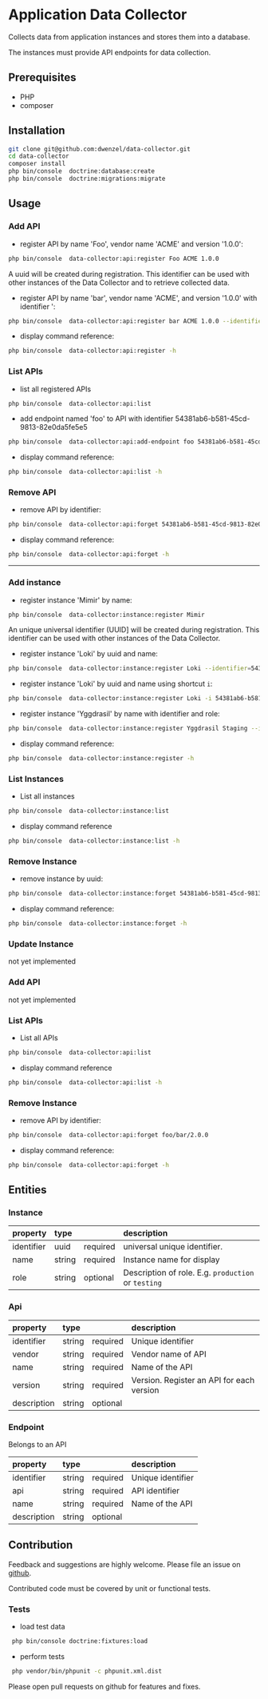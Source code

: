 Application Data Collector
=========================

Collects data from application instances and stores them into a database.

The instances must provide API endpoints for data collection.

## Prerequisites

* PHP
* composer


## Installation

```bash
git clone git@github.com:dwenzel/data-collector.git
cd data-collector
composer install 
php bin/console  doctrine:database:create
php bin/console  doctrine:migrations:migrate
```

## Usage

### Add API 

* register API by name 'Foo', vendor name 'ACME' and version '1.0.0':
```bash
php bin/console  data-collector:api:register Foo ACME 1.0.0
```
A uuid will be created during registration. This identifier can be used 
with other instances of the Data Collector and to retrieve collected data.

* register API by  name 'bar', vendor name 'ACME', and version '1.0.0' with identifier ':
```bash
php bin/console  data-collector:api:register bar ACME 1.0.0 --identifier=54381ab6-b581-45cd-9813-82e0da5fe5e5
```

* display command reference:
```bash
php bin/console  data-collector:api:register -h
```

### List APIs

* list all registered APIs
```bash
php bin/console  data-collector:api:list
```

* add endpoint named 'foo' to API with identifier 54381ab6-b581-45cd-9813-82e0da5fe5e5
```bash
php bin/console  data-collector:api:add-endpoint foo 54381ab6-b581-45cd-9813-82e0da5fe5e5
```

* display command reference:
```bash
php bin/console  data-collector:api:list -h
```
### Remove API
* remove API by identifier:
```bash
php bin/console  data-collector:api:forget 54381ab6-b581-45cd-9813-82e0da5fe5e5
```

* display command reference:
```bash
php bin/console  data-collector:api:forget -h
```

---
### Add instance 

* register instance 'Mimir' by name:
```bash
php bin/console  data-collector:instance:register Mimir
```
An unique universal identifier (UUID] will be created during registration. 
This identifier can be used with other instances of the Data Collector.

* register instance 'Loki' by uuid and name:
```bash
php bin/console  data-collector:instance:register Loki --identifier=54381ab6-b581-45cd-9813-82e0da5fe5e5
```

* register instance 'Loki' by uuid and name using shortcut `i`:
```bash
php bin/console  data-collector:instance:register Loki -i 54381ab6-b581-45cd-9813-82e0da5fe5e5
```
* register instance 'Yggdrasil' by name with identifier and role:
```bash
php bin/console  data-collector:instance:register Yggdrasil Staging --identifier=8b348664-b187-472f-94d2-c88330829708
```

* display command reference:
```bash
php bin/console  data-collector:instance:register -h
```

### List Instances

* List all instances
```bash
php bin/console  data-collector:instance:list
```

* display command reference
```bash
php bin/console  data-collector:instance:list -h
```

### Remove Instance
* remove instance by uuid:
```bash
php bin/console  data-collector:instance:forget 54381ab6-b581-45cd-9813-82e0da5fe5e5
```

* display command reference:
```bash
php bin/console  data-collector:instance:forget -h
```

### Update Instance
not yet implemented

### Add API
not yet implemented

### List APIs
* List all APIs
```bash
php bin/console  data-collector:api:list
```

* display command reference
```bash
php bin/console  data-collector:api:list -h
```

### Remove Instance
* remove API by identifier:
```bash
php bin/console  data-collector:api:forget foo/bar/2.0.0
```

* display command reference:
```bash
php bin/console  data-collector:api:forget -h
```



## Entities

### Instance
| property   | type   |          | description                  |
|:-----------|:-------|:---------|:-----------------------------|
| identifier | uuid   | required | universal unique identifier. |
| name       | string | required | Instance name for display    |
| role       | string | optional | Description of role. E.g. `production` or `testing`|

### Api

| property   | type   |          | description                  |
|:-----------|:-------|:---------|:-----------------------------|
| identifier | string | required | Unique identifier            |
| vendor     | string | required | Vendor name of API           |
| name       | string | required | Name of the API              |
| version    | string | required | Version. Register an API for each version|
| description| string | optional |                              |

### Endpoint

Belongs to an API

| property   | type   |          | description                  |
|:-----------|:-------|:---------|:-----------------------------|
| identifier | string | required | Unique identifier            |
| api        | string | required | API identifier               |
| name       | string | required | Name of the API              |
| description| string | optional |                              |


## Contribution

Feedback and suggestions are highly welcome. Please file an issue on [github](https://github.com/dwenzel/data-collector/issues).

Contributed code must be covered by unit or functional tests.

### Tests

* load test data

```bash
 php bin/console doctrine:fixtures:load
```

* perform tests
```bash
 php vendor/bin/phpunit -c phpunit.xml.dist
```

Please open pull requests on github for features and fixes.

